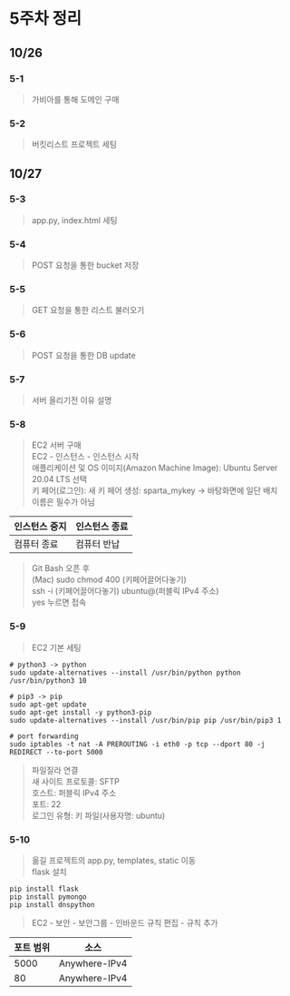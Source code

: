 5주차 정리
==========

10/26
-----
### 5-1
> 가비아를 통해 도메인 구매
### 5-2
> 버킷리스트 프로젝트 세팅

10/27
-----
### 5-3
> app.py, index.html 세팅
### 5-4
> POST 요청을 통한 bucket 저장
### 5-5
> GET 요청을 통한 리스트 불러오기
### 5-6
> POST 요청을 통한 DB update
### 5-7
> 서버 올리기전 이유 설명
### 5-8
> EC2 서버 구매   
> EC2 - 인스턴스 - 인스턴스 시작   
> 애플리케이션 및 OS 이미지(Amazon Machine Image): Ubuntu Server 20.04 LTS 선택   
> 키 페어(로그인): 새 키 페어 생성: sparta_mykey -> 바탕화면에 일단 배치   
> 이름은 필수가 아님

|인스턴스 중지|인스턴스 종료|
|---|---|
|컴퓨터 종료|컴퓨터 반납|

> Git Bash 오픈 후   
> (Mac) sudo chmod 400 (키페어끌어다놓기)   
> ssh -i (키페어끌어다놓기) ubuntu@(퍼블릭 IPv4 주소)   
> yes 누르면 접속   
### 5-9
> EC2 기본 세팅
```
# python3 -> python
sudo update-alternatives --install /usr/bin/python python /usr/bin/python3 10

# pip3 -> pip
sudo apt-get update
sudo apt-get install -y python3-pip
sudo update-alternatives --install /usr/bin/pip pip /usr/bin/pip3 1

# port forwarding
sudo iptables -t nat -A PREROUTING -i eth0 -p tcp --dport 80 -j REDIRECT --to-port 5000
```
> 파일질라 연결   
> 새 사이트
> 프로토콜: SFTP   
> 호스트: 퍼블릭 IPv4 주소   
> 포트: 22   
> 로그인 유형: 키 파일(사용자명: ubuntu)
### 5-10
> 옮길 프로젝트의 app.py, templates, static 이동   
> flask 설치
```
pip install flask
pip install pymongo
pip install dnspython
```
> EC2 - 보안 - 보안그룹 - 인바운드 규칙 편집 - 규칙 추가

|포트 범위|소스|
|---|---|
|5000|Anywhere-IPv4|
|80|Anywhere-IPv4|

